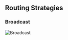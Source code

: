 ## Routing Strategies

### Broadcast

![Broadcast](http://getakka.net/docs/images/BroadcastRouter.png)

